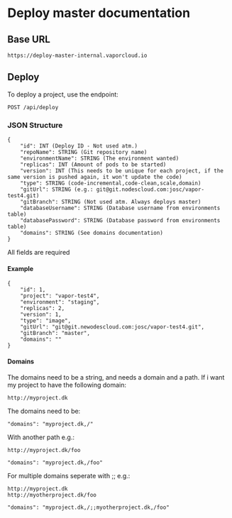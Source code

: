 # Deploy master documentation

## Base URL
```
https://deploy-master-internal.vaporcloud.io
```

## Deploy
To deploy a project, use the endpoint:
```
POST /api/deploy
```

### JSON Structure
```
{
    "id": INT (Deploy ID - Not used atm.)
    "repoName": STRING (Git repository name)
    "environmentName": STRING (The environment wanted)
    "replicas": INT (Amount of pods to be started)
    "version": INT (This needs to be unique for each project, if the same version is pushed again, it won't update the code)
    "type": STRING (code-incremental,code-clean,scale,domain)
    "gitUrl": STRING (e.g.: git@git.nodescloud.com:josc/vapor-test4.git)
    "gitBranch": STRING (Not used atm. Always deploys master)
    "databaseUsername": STRING (Database username from environments table)
    "databasePassword": STRING (Database password from environments table)
    "domains": STRING (See domains documentation)
}
```
All fields are required

#### Example
```
{
    "id": 1,
    "project": "vapor-test4",
    "environment": "staging",
    "replicas": 2,
    "version": 1,
    "type": "image",
    "gitUrl": "git@git.newodescloud.com:josc/vapor-test4.git",
    "gitBranch": "master",
    "domains": ""
}
```

#### Domains
The domains need to be a string, and needs a domain and a path.
If i want my project to have the following domain:
```
http://myproject.dk
```

The domains need to be:
```
"domains": "myproject.dk,/"
```

With another path e.g.:

```
http://myproject.dk/foo
```

```
"domains": "myproject.dk,/foo"
```

For multiple domains seperate with ;;
e.g.:
```
http://myproject.dk
http://myotherproject.dk/foo
```

```
"domains": "myproject.dk,/;;myotherproject.dk,/foo"
```
